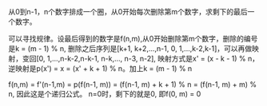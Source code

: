从0到n-1，n个数字排成一个圈，从0开始每次删除第m个数字，求剩下的最后一个数字。

可以寻找规律。设最后得到的数字是f(n,m),从0开始删除第m个数字，删除的编号是k = (m - 1) % n, 删除之后序列是[k+1, k+2,...,n-1, 0, 1,...,k-2,k-1]，可以再做映射，变回[0, 1,...,n-k-2,n-k-1, n-k,..., n-3, n-2], 映射方式是x' = (x - k - 1) % n，逆映射是p(x') = x = (x' + k + 1) % n。加上k = (m - 1) % n

f(n,m) = f'(n-1,m) = p(f(n-1, m)) = (f(n-1, m) + k + 1) % n = (f(n-1, m) + m) % n, 因此这是个递归公式。 n=0时，剩下的就是0, 即f(0, m) = 0
